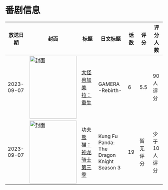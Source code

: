 # 番剧信息

|放送日期|封面|标题|日文标题|话数|评分|评分人数|
|---|---|---|---|---|---|---|
|2023-09-07|<img src="https://lain.bgm.tv/pic/cover/c/da/0b/418289_09OVI.jpg" alt="封面" style="width:150px;height:200px;object-fit:cover;">|[大怪兽加美拉：重生](https://bangumi.tv/subject/418289)|GAMERA -Rebirth-|6|5.5|90人评分|
|2023-09-07|<img src="https://lain.bgm.tv/pic/cover/c/1f/51/452836_r9sZw.jpg" alt="封面" style="width:150px;height:200px;object-fit:cover;">|[功夫熊猫：神龙骑士 第三季](https://bangumi.tv/subject/452836)|Kung Fu Panda: The Dragon Knight Season 3|19|暂无评分|少于10人评分|
